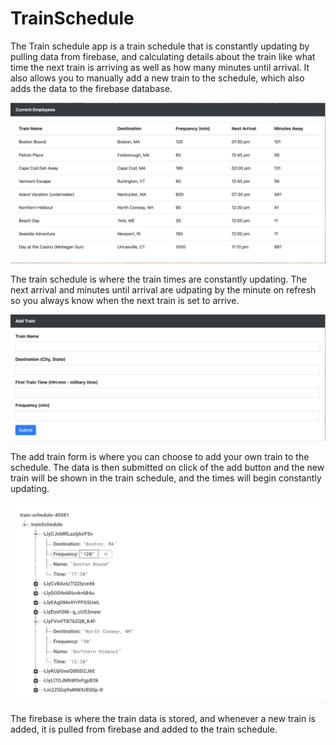 # TrainSchedule

The Train schedule app is a train schedule that is constantly updating by pulling data from firebase, and calculating details about the train like what time the next train is arriving as well as how many minutes until arrival. It also allows you to manually add a new train to the schedule, which also adds the data to the firebase database. 

![](/assets/images/schedule.png)

The train schedule is where the train times are constantly updating. The next arrival and minutes until arrival are udpating by the minute on refresh so you always know when the next train is set to arrive. 

![](/assets/images/addTrain.png)

The add train form is where you can choose to add your own train to the schedule. The data is then submitted on click of the add button and the new train will be shown in the train schedule, and the times will begin constantly updating.

![](/assets/images/firebase.png)

The firebase is where the train data is stored, and whenever a new train is added, it is pulled from firebase and added to the train schedule.